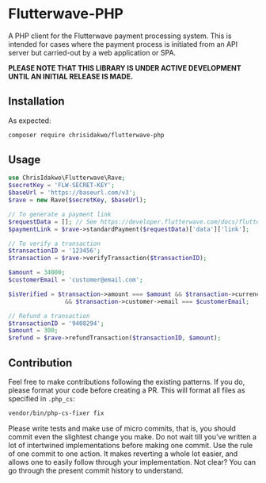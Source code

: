 # Flutterwave-PHP

A PHP client for the Flutterwave payment processing system. This is intended for cases where the payment process is initiated from an API server but carried-out by a web application or SPA.

**PLEASE NOTE THAT THIS LIBRARY IS UNDER ACTIVE DEVELOPMENT UNTIL AN INITIAL RELEASE IS MADE.** 

## Installation
As expected:

```bash
composer require chrisidakwo/flutterwave-php
```

## Usage
```php
use ChrisIdakwo\Flutterwave\Rave;
$secretKey = 'FLW-SECRET-KEY';
$baseUrl = 'https://baseurl.com/v3';
$rave = new Rave($secretKey, $baseUrl);

// To generate a payment link
$requestData = []; // See https://developer.flutterwave.com/docs/flutterwave-standard
$paymentLink = $rave->standardPayment($requestData)['data']['link'];

// To verify a transaction
$transactionID = '123456';
$transaction = $rave->verifyTransaction($transactionID);

$amount = 34000;
$customerEmail = 'customer@email.com';

$isVerified = $transaction->amount === $amount && $transaction->currency === 'NGN' 
                && $transaction->customer->email === $customerEmail;

// Refund a transaction
$transactionID = '9408294';
$amount = 300;
$refund = $rave->refundTransaction($transactionID, $amount);
```


## Contribution
Feel free to make contributions following the existing patterns. If you do, please format your code before creating a PR. This will format all files as specified in `.php_cs`:
                                                                                                                          
```bash
vendor/bin/php-cs-fixer fix
```

Please write tests and make use of micro commits, that is, you should commit even the slightest change you make. Do not wait till you've written a lot of intertwined implementations before making one commit. 
Use the rule of one commit to one action. It makes reverting a whole lot easier, and allows one to easily follow through your implementation. Not clear? You can go through the present commit history to understand.
